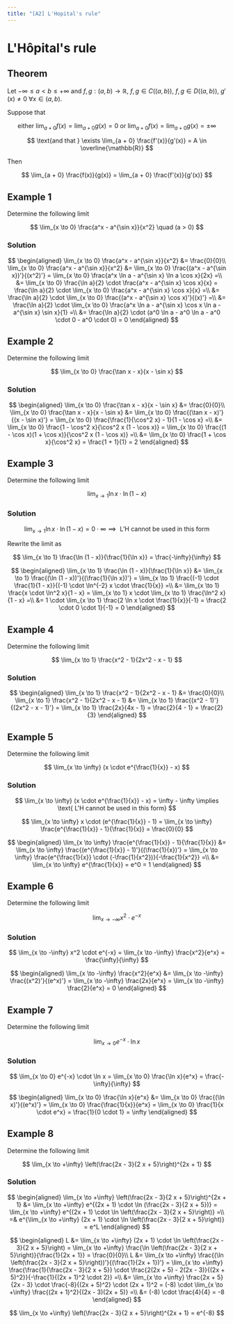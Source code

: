 ```yaml
---
title: "[A2] L'Hopital's rule"
---
```


# L'Hôpital's rule

## Theorem

Let $-\infty \leq a < b \leq +\infty$ and $f, g : (a, b) \to \mathbb{R},\ f, g \in C((a, b)),\ f, g \in D((a, b)),\ g'(x) \neq 0\ \forall x \in (a, b)$.

Suppose that

$$
\text{either }\lim_{a + 0} f(x) = \lim_{a + 0} g(x) = 0 \text{ or }\lim_{a + 0} f(x) = \lim_{a + 0} g(x) = \pm\infty
$$

$$
\text{and that } \exists \lim_{a + 0} \frac{f'(x)}{g'(x)} = A \in \overline{\mathbb{R}}
$$

Then

$$
\lim_{a + 0} \frac{f(x)}{g(x)} = \lim_{a + 0} \frac{f'(x)}{g'(x)}
$$

## Example 1

Determine the following limit

$$
\lim_{x \to 0} \frac{a^x - a^{\sin x}}{x^2} \quad (a > 0)
$$

### Solution

$$
\begin{aligned}
\lim_{x \to 0} \frac{a^x - a^{\sin x}}{x^2} &= \frac{0}{0}\\
\lim_{x \to 0} \frac{a^x - a^{\sin x}}{x^2} &= \lim_{x \to 0} \frac{(a^x - a^{\sin x})'}{(x^2)'} = \lim_{x \to 0} \frac{a^x \ln a - a^{\sin x} \ln a \cos x}{2x} =\\
&= \lim_{x \to 0} \frac{\ln a}{2} \cdot \frac{a^x - a^{\sin x} \cos x}{x} = \frac{\ln a}{2} \cdot \lim_{x \to 0} \frac{a^x - a^{\sin x} \cos x}{x} =\\
&= \frac{\ln a}{2} \cdot \lim_{x \to 0} \frac{(a^x - a^{\sin x} \cos x)'}{(x)'} =\\
&= \frac{\ln a}{2} \cdot \lim_{x \to 0} \frac{a^x \ln a - a^{\sin x} \cos x \ln a - a^{\sin x} \sin x}{1} =\\
&= \frac{\ln a}{2} \cdot (a^0 \ln a - a^0 \ln a - a^0 \cdot 0 - a^0 \cdot 0) = 0
\end{aligned}
$$

## Example 2

Determine the following limit

$$
\lim_{x \to 0} \frac{\tan x - x}{x - \sin x}
$$

### Solution

$$
\begin{aligned}
\lim_{x \to 0} \frac{\tan x - x}{x - \sin x} &= \frac{0}{0}\\
\lim_{x \to 0} \frac{\tan x - x}{x - \sin x} &= \lim_{x \to 0} \frac{(\tan x - x)'}{(x - \sin x)'} = \lim_{x \to 0} \frac{\frac{1}{\cos^2 x} - 1}{1 - \cos x} =\\
&= \lim_{x \to 0} \frac{1 - \cos^2 x}{\cos^2 x (1 - \cos x)} = \lim_{x \to 0} \frac{(1 - \cos x)(1 + \cos x)}{\cos^2 x (1 - \cos x)} =\\
&= \lim_{x \to 0} \frac{1 + \cos x}{\cos^2 x} = \frac{1 + 1}{1} = 2
\end{aligned}
$$

## Example 3

Determine the following limit

$$
\lim_{x \to 1} \ln x \cdot \ln \left(1 - x\right)
$$

### Solution

$$
\lim_{x \to 1} \ln x \cdot \ln \left(1 - x\right) = 0 \cdot \infty \implies \text{ L'H cannot be used in this form}
$$

Rewrite the limit as

$$
\lim_{x \to 1} \frac{\ln (1 - x)}{\frac{1}{\ln x}} = \frac{-\infty}{\infty}
$$

$$
\begin{aligned}
\lim_{x \to 1} \frac{\ln (1 - x)}{\frac{1}{\ln x}} &= \lim_{x \to 1} \frac{(\ln (1 - x))'}{(\frac{1}{\ln x})'} = \lim_{x \to 1} \frac{(-1) \cdot \frac{1}{1 - x}}{(-1) \cdot \ln^{-2} x \cdot \frac{1}{x}} =\\
&= \lim_{x \to 1} \frac{x \cdot \ln^2 x}{1 - x} = \lim_{x \to 1} x \cdot \lim_{x \to 1} \frac{\ln^2 x}{1 - x} =\\
&= 1 \cdot \lim_{x \to 1} \frac{2 \ln x \cdot \frac{1}{x}}{-1} = \frac{2 \cdot 0 \cdot 1}{-1} = 0
\end{aligned}
$$

## Example 4

Determine the following limit

$$
\lim_{x \to 1} \frac{x^2 - 1}{2x^2 - x - 1}
$$

### Solution

$$
\begin{aligned}
\lim_{x \to 1} \frac{x^2 - 1}{2x^2 - x - 1} &= \frac{0}{0}\\
\lim_{x \to 1} \frac{x^2 - 1}{2x^2 - x - 1} &= \lim_{x \to 1} \frac{(x^2 - 1)'}{(2x^2 - x - 1)'} = \lim_{x \to 1} \frac{2x}{4x - 1} = \frac{2}{4 - 1} = \frac{2}{3}
\end{aligned}
$$

## Example 5

Determine the following limit

$$
\lim_{x \to \infty} (x \cdot e^{\frac{1}{x}} - x)
$$

### Solution

$$
\lim_{x \to \infty} (x \cdot e^{\frac{1}{x}} - x) = \infty - \infty \implies \text{ L'H cannot be used in this form}
$$

$$
\lim_{x \to \infty} x \cdot (e^{\frac{1}{x}} - 1) = \lim_{x \to \infty} \frac{e^{\frac{1}{x}} - 1}{\frac{1}{x}} = \frac{0}{0}
$$

$$
\begin{aligned}
\lim_{x \to \infty} \frac{e^{\frac{1}{x}} - 1}{\frac{1}{x}} &= \lim_{x \to \infty} \frac{(e^{\frac{1}{x}} - 1)'}{(\frac{1}{x})'} = \lim_{x \to \infty} \frac{e^{\frac{1}{x}} \cdot (-\frac{1}{x^2})}{-\frac{1}{x^2}} =\\
&= \lim_{x \to \infty} e^{\frac{1}{x}} = e^0 = 1
\end{aligned}
$$

## Example 6

Determine the following limit

$$
\lim_{x \to -\infty} x^2 \cdot e^{-x}
$$

### Solution

$$
\lim_{x \to -\infty} x^2 \cdot e^{-x} = \lim_{x \to -\infty} \frac{x^2}{e^x} = \frac{\infty}{\infty}
$$

$$
\begin{aligned}
\lim_{x \to -\infty} \frac{x^2}{e^x} &= \lim_{x \to -\infty} \frac{(x^2)'}{(e^x)'} = \lim_{x \to -\infty} \frac{2x}{e^x} = \lim_{x \to -\infty} \frac{2}{e^x} = 0
\end{aligned}
$$

## Example 7

Determine the following limit

$$
\lim_{x \to 0} e^{-x} \cdot \ln x
$$

### Solution

$$
\lim_{x \to 0} e^{-x} \cdot \ln x = \lim_{x \to 0} \frac{\ln x}{e^x} = \frac{-\infty}{\infty}
$$

$$
\begin{aligned}
\lim_{x \to 0} \frac{\ln x}{e^x} &= \lim_{x \to 0} \frac{(\ln x)'}{(e^x)'} = \lim_{x \to 0} \frac{\frac{1}{x}}{e^x} = \lim_{x \to 0} \frac{1}{x \cdot e^x} = \frac{1}{0 \cdot 1} = \infty
\end{aligned}
$$

## Example 8

Determine the following limit

$$
\lim_{x \to +\infty} \left(\frac{2x - 3}{2 x + 5}\right)^{2x + 1}
$$

### Solution

$$
\begin{aligned}
\lim_{x \to +\infty} \left(\frac{2x - 3}{2 x + 5}\right)^{2x + 1} &= \lim_{x \to +\infty} e^{(2x + 1) \cdot \ln (\frac{2x - 3}{2 x + 5})} = \lim_{x \to +\infty} e^{(2x + 1) \cdot \ln \left(\frac{2x - 3}{2 x + 5}\right)} =\\
=& e^{\lim_{x \to +\infty} (2x + 1) \cdot \ln \left(\frac{2x - 3}{2 x + 5}\right)} = e^L
\end{aligned}
$$

$$
\begin{aligned}
L &= \lim_{x \to +\infty} (2x + 1) \cdot \ln \left(\frac{2x - 3}{2 x + 5}\right) = \lim_{x \to +\infty} \frac{\ln \left(\frac{2x - 3}{2 x + 5}\right)}{\frac{1}{2x + 1}} = \frac{0}{0}\\
L &= \lim_{x \to +\infty} \frac{(\ln \left(\frac{2x - 3}{2 x + 5}\right))'}{(\frac{1}{2x + 1})'} = \lim_{x \to +\infty} \frac{\frac{1}{\frac{2x - 3}{2 x + 5}} \cdot \frac{2(2x + 5) - 2(2x - 3)}{(2x + 5)^2}}{-\frac{1}{(2x + 1)^2 \cdot 2}} =\\
&= \lim_{x \to +\infty} \frac{2x + 5}{2x - 3} \cdot \frac{-8}{(2x + 5)^2} \cdot (2x + 1)^2 = (-8) \cdot \lim_{x \to +\infty} \frac{(2x + 1)^2}{(2x - 3)(2x + 5)} =\\
&= (-8) \cdot \frac{4}{4} = -8
\end{aligned}
$$

$$
\lim_{x \to +\infty} \left(\frac{2x - 3}{2 x + 5}\right)^{2x + 1} = e^{-8}
$$
